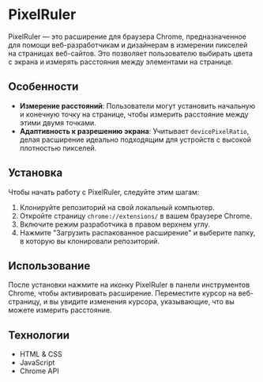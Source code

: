 # PixelRuler

PixelRuler — это расширение для браузера Chrome, предназначенное для помощи веб-разработчикам и дизайнерам в измерении пикселей на страницах веб-сайтов. Это позволяет пользователю выбирать цвета с экрана и измерять расстояния между элементами на странице.

## Особенности

- **Измерение расстояний**: Пользователи могут установить начальную и конечную точку на странице, чтобы измерить расстояние между этими двумя точками.
- **Адаптивность к разрешению экрана**: Учитывает `devicePixelRatio`, делая расширение идеально подходящим для устройств с высокой плотностью пикселей.

## Установка

Чтобы начать работу с PixelRuler, следуйте этим шагам:

1. Клонируйте репозиторий на свой локальный компьютер.
2. Откройте страницу `chrome://extensions/` в вашем браузере Chrome.
3. Включите режим разработчика в правом верхнем углу.
4. Нажмите "Загрузить распакованное расширение" и выберите папку, в которую вы клонировали репозиторий.

## Использование

После установки нажмите на иконку PixelRuler в панели инструментов Chrome, чтобы активировать расширение. Переместите курсор на веб-страницу, и вы увидите изменения курсора, указывающие, что вы можете измерить расстояние.

## Технологии

- HTML & CSS
- JavaScript
- Chrome API
